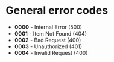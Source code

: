 # General error codes

- **0000** - Internal Error (500)
- **0001** - Item Not Found (404)
- **0002** - Bad Request (400)
- **0003** - Unauthorized (401)
- **0004** - Invalid Request (400)
